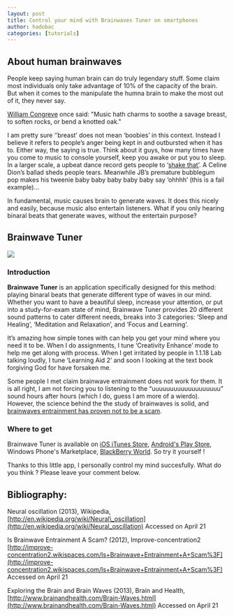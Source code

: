 ```yaml
---
layout: post
title: Control your mind with Brainwaves Tuner on smartphones
author: hadobac
categories: [tutorials]
---
```


## About human brainwaves

People keep saying human brain can do truly legendary stuff. Some claim
most individuals only take advantage of 10% of the capacity of the
brain. But when it comes to the manipulate the humna brain to make the
most out of it, they never say.

[William Congreve](http://en.wikipedia.org/wiki/William_Congreve) once
said: "Music hath charms to soothe a savage breast, to soften rocks, or
bend a knotted oak."

I am pretty sure ‘’breast’ does not mean ‘boobies’ in this context.
Instead I believe it refers to people’s anger being kept in and
outbursted when it has to. Either way, the saying is true. Think about
it guys, how many times have you come to music to console yourself, keep
you awake or put you to sleep. In a larger scale, a upbeat dance record
gets people to ‘[shake that’](blank). A Celine Dion’s ballad sheds
people tears. Meanwhile JB’s premature bubblegum pop makes his tweenie
baby baby baby baby baby say ‘ohhhh’ (this is a fail example)...

In fundamental, music causes brain to generate waves. It does this
nicely and easily, because music also entertain listeners. What if you
only hearing binaral beats that generate waves, without the entertain
purpose?

## Brainwave Tuner

![](http://a1831.phobos.apple.com/us/r1000/063/Purple/9f/98/49/mzl.hgannvvj.320x480-75.jpg)

### Introduction

**Brainwave Tuner** is an application specifically designed for this
method: playing binaral beats that generate different type of waves in
our mind. Whether you want to have a beautiful sleep, increase your
attention, or put into a study-for-exam state of mind, Brainwave Tuner
provides 20 different sound patterns to cater different needs, breaks
into 3 categories: ‘Sleep and Healing’, ‘Meditation and Relaxation’, and
‘Focus and Learning’.

It’s amazing how simple tones with can help you get your mind where you
need it to be. When I do assignments, I tune ‘Creativity Enhance’ mode
to help me get along with process. When I get irritated by people in
1.1.18 Lab talking loudly, I tune ‘Learning Aid 2’ and soon I looking at
the text book forgiving God for have forsaken me.

Some people I met claim brainwave entrainment does not work for them. It
is all right, I am not forcing you to listening to the
“uuuuuuuuuuuuuuuuuuu” sound hours after hours (which I do, guess I am
more of a wierdo). However, the science behind the the study of
brainwaves is solid, and [brainwaves entrainment has proven not to be a
scam](http://improve-concentration2.wikispaces.com/Is+Brainwave+Entrainment+A+Scam%3F).

### Where to get

Brainwave Tuner is available on [iOS iTunes
Store](https://itunes.apple.com/us/app/brainwave-tuner/id328266349?mt=8),
[Android's Play
Store](https://play.google.com/store/apps/details?id=imoblife.brainwavetuner.market&hl=en),
Windows Phone's Marketplace, [BlackBerry
World](http://appworld.blackberry.com/webstore/content/3062/?lang=en).
So try it yourself !

Thanks to this little app, I personally control my mind succesfully.
What do you think ? Please leave your comment below.

## Bibliography:

Neural oscillation (2013), Wikipedia,
[http://en.wikipedia.org/wiki/Neural\_oscillation](http://en.wikipedia.org/wiki/Neural_oscillation)
Accessed on April 21

Is Brainwave Entrainment A Scam? (2012), Improve-concentration2
[http://improve-concentration2.wikispaces.com/Is+Brainwave+Entrainment+A+Scam%3F](http://improve-concentration2.wikispaces.com/Is+Brainwave+Entrainment+A+Scam%3F)
Accessed on April 21

Exploring the Brain and Brain Waves (2013), Brain and Health,
[http://www.brainandhealth.com/Brain-Waves.html](http://www.brainandhealth.com/Brain-Waves.html)
Accessed on April 21
